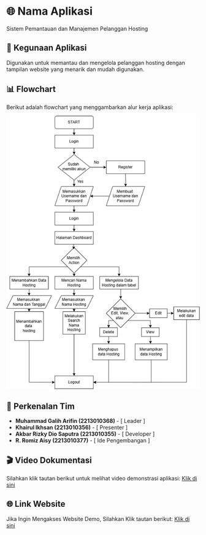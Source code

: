 # 🌐 Nama Aplikasi
Sistem Pemantauan dan Manajemen Pelanggan Hosting

## 📝 Kegunaan Aplikasi
Digunakan untuk memantau dan mengelola pelanggan hosting dengan tampilan website yang menarik dan mudah digunakan.

## 📊 Flowchart
Berikut adalah flowchart yang menggambarkan alur kerja aplikasi:

![Flowchart](https://github.com/kampusriset/22f_flask_hosting_customer/blob/main/flowchart.png)

## 📝 Perkenalan Tim
- **Muhammad Galih Arifin (2213010368)** - [ Leader ]
- **Khairul Ikhsan (2213010356)** - [ Presenter ]
- **Akbar Rizky Dio Saputra (2213010355)** - [ Developer ]
- **R. Romiz Aisy (2213010377)** - [ Ide Pengembangan ]

## 🎬 Video Dokumentasi
Silahkan klik tautan berikut untuk melihat video demonstrasi aplikasi:
[Klik di sini](https://youtu.be/Q2YE17SFd4w)

## 🌐 Link Website
Jika Ingin Mengakses Website Demo, Silahkan Klik tautan berikut:
[Klik di sini](http://210.16.65.125:5000/login)
